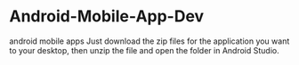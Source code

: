 # Android-Mobile-App-Dev
android mobile apps
Just download the zip files for the application you want to your desktop,
then unzip the file and open the folder in Android Studio.
